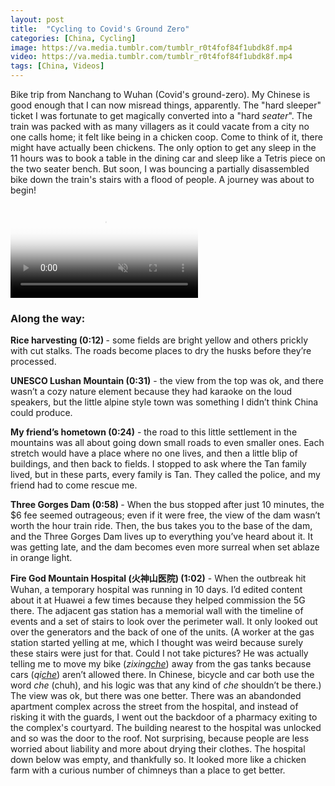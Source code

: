 ```yaml
---
layout: post
title:  "Cycling to Covid's Ground Zero"
categories: [China, Cycling]
image: https://va.media.tumblr.com/tumblr_r0t4fof84f1ubdk8f.mp4
video: https://va.media.tumblr.com/tumblr_r0t4fof84f1ubdk8f.mp4
tags: [China, Videos]
---
```




<p>Bike trip from Nanchang to Wuhan (Covid's ground-zero). My Chinese is good enough that I can now misread things, apparently. The "hard sleeper" ticket I was fortunate to get magically converted into a "hard <em>seater</em>". The train was packed with as many villagers as it could vacate from a city no one calls home; it felt like being in a chicken coop. Come to think of it, there might have actually been chickens. The only option to get any sleep in the 11 hours was to book a table in the dining car and sleep like a Tetris piece on the two seater bench. But soon, I was bouncing a partially disassembled bike down the train's stairs with a flood of people. A journey was about to begin!</p>


<div>
<video controls="controls" autoplay="autoplay" muted="muted" poster="https://64.media.tumblr.com/9ed2f1744e4f2c223ea9445a8742e3f0/9907ab8cffc8d91f-4a/s540x810/52ac94cd4cddb33d07d1c5ce16456ed9501a8b6b.jpg"><source src="https://va.media.tumblr.com/tumblr_r0t4fof84f1ubdk8f.mp4" type="video/mp4"></video>
</div>

<h3>Along the way:</h3>

<p><strong>Rice harvesting (0:12) </strong> - some fields are bright yellow and others prickly with cut stalks. The roads become places to dry the husks before they&rsquo;re processed.</p>

<p><strong>UNESCO Lushan Mountain (0:31)</strong> - the view from the top was ok, and there wasn&rsquo;t a cozy nature element because they had karaoke on the loud speakers, but the little alpine style town was something I didn&rsquo;t think China could produce.</p>

<p><strong>My friend&rsquo;s hometown (0:24)</strong> - the road to this little settlement in the mountains was all about going down small roads to even smaller ones. Each stretch would have a place where no one lives, and then a little blip of buildings, and then back to fields. I stopped to ask where the Tan family lived, but in these parts, every family is Tan. They called the police, and my friend had to come rescue me.</p>

<p><strong>Three Gorges Dam (0:58)</strong><strong> </strong> - When the bus stopped after just 10 minutes, the $6 fee seemed outrageous; even if it were free, the view of the dam wasn&rsquo;t worth the hour train ride. Then, the bus takes you to the base of the dam, and the Three Gorges Dam lives up to everything you&rsquo;ve heard about it. It was getting late, and the dam becomes even more surreal when set ablaze in orange light.</p>

<p><strong>Fire God Mountain Hospital (火神山医院) (1:02)</strong> - When the outbreak hit Wuhan, a temporary hospital was running in 10 days. I&rsquo;d edited content about it at Huawei a few times because they helped commission the 5G there. The adjacent gas station has a memorial wall with the timeline of events and a set of stairs to look over the perimeter wall. It only looked out over the generators and the back of one of the units. (A worker at the gas station started yelling at me, which I thought was weird because surely these stairs were just for that. Could I not take pictures? He was actually telling me to move my bike (<em>zixing<u>che</u></em>) away from the gas tanks because cars (<em>qi<u>che</u></em>) aren&rsquo;t allowed there. In Chinese, bicycle and car both use the word <em>che </em>(chuh), and his logic was that any kind of <em>che</em> shouldn&rsquo;t be there.) The view was ok, but there was one better. There was an abandonded apartment complex across the street from the hospital, and instead of risking it with the guards, I went out the backdoor of a pharmacy exiting to the complex&#39;s courtyard. The building nearest to the hospital was unlocked and so was the door to the roof. Not surprising, because people are less worried about liability and more about drying their clothes. The hospital down below was empty, and thankfully so. It looked more like a chicken farm with a curious number of chimneys than a place to get better.</p>
